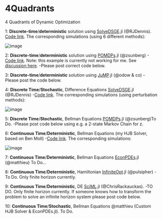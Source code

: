 # 4Quadrants
4 Quadrants of Dynamic Optimization

1: **Discrete-time**/**deterministic** solution using [SolveDSGE](https://github.com/RJDennis/SolveDSGE.jl).jl (@RJDennis). [Code link](https://github.com/azev77/4Quadrants/blob/main/DiscreteTime_Deterministic_SolveDSGE.jl). 
The corresponding simulations (using 6 different methods):

![image](https://user-images.githubusercontent.com/7883904/146826183-c2b4ddbf-eba4-4f06-a253-89a1fd4c9951.png)

2: **Discrete-time**/**deterministic** solution using [POMDPs](https://github.com/JuliaPOMDP/POMDPs.jl).jl (@zsunberg) 
-[Code link](https://github.com/azev77/4Quadrants/blob/main/DiscreteTime_Deterministic_POMDPs.jl). Note: this example is currently not working for me. See [discussion here](https://github.com/JuliaPOMDP/POMDPs.jl/discussions/351). 
-Please post correct code below. 

3: **Discrete-time**/**deterministic** solution using [JuMP](https://github.com/jump-dev/JuMP.jl).jl (@odow & co)
-Please post the code below. 

4: **Discrete Time**/**Stochastic**, Difference Equations [SolveDSGE](https://github.com/RJDennis/SolveDSGE.jl).jl (@RJDennis) 
-[Code link](https://github.com/azev77/4Quadrants/blob/main/DiscreteTime_Stochastic_SolveDSGE.jl).
The corresponding simulations (using perturbation methods):

![image](https://user-images.githubusercontent.com/7883904/146828428-48702b51-a0ac-4952-af3c-d6ea88b41292.png)

5: **Discrete Time**/**Stochastic**, Bellman Equations [POMDPs](https://github.com/JuliaPOMDP/POMDPs.jl).jl (@zsunberg)To Do. 
-Please post code below using e.g. a 2-state Markov Chain for z. 

6: **Continuous Time**/**Deterministic**, Bellman Equations (my HJB Solver, based on Ben Moll) 
-[Code link](https://github.com/azev77/4Quadrants/blob/main/ContinuousTime_Deterministic_Zevelev.jl).
The corresponding simulations:

![image](https://user-images.githubusercontent.com/7883904/146828590-7f2845fb-c916-48e1-a4a4-e8b2bbfc00de.png)

7: **Continuous Time**/**Deterministic**, Bellman Equations [EconPDEs](https://github.com/matthieugomez/EconPDEs.jl).jl (@matthieu)
To Do...

8: **Continuous Time**/**Deterministic**, Hamiltonian [InfiniteOpt](https://github.com/pulsipher/InfiniteOpt.jl).jl (@pulsipher)
-To Do. Only finite horizon currently.

9: **Continuous Time**/**Deterministic**, DE [SciML](https://github.com/SciML).jl (@ChrisRackauckas). 
-TO DO. Only finite horizon currently. 
If someone knows how to transform the problem to solve an infinite horizon system please post code below.

10: **Continuous Time**/**Stochastic**, Bellman Equations @matthieu (Custom HJB Solver & EconPDEs.jl). To Do.
